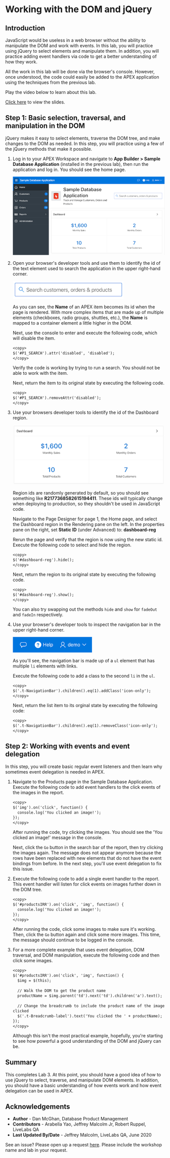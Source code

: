 # Working with the DOM and jQuery

## Introduction

JavaScript would be useless in a web browser without the ability to manipulate the DOM and work with events. In this lab, you will practice using jQuery to select elements and manipulate them. In addition, you will practice adding event handlers via code to get a better understanding of how they work.

All the work in this lab will be done via the browser's console. However, once understood, the code could easily be added to the APEX application using the techniques from the previous lab.

Play the video below to learn about this lab.

[](youtube:uK7vCqfXxNs)

 <a href="https://www.slideshare.net/DanielMcGhan/module-3-working-with-the-dom-and-jquery" target="\_blank">Click here</a> to view the slides.

## **Step 1:** Basic selection, traversal, and manipulation in the DOM

jQuery makes it easy to select elements, traverse the DOM tree, and make changes to the DOM as needed. In this step, you will practice using a few of the jQuery methods that make it possible.

1.  Log in to your APEX Workspace and navigate to **App Builder > Sample Database Application** (installed in the previous lab), then run the application and log in. You should see the home page.

    ![](images/sample-database-app-home.png " ")

2.  Open your browser's developer tools and use them to identify the id of the text element used to search the application in the upper right-hand corner.

    ![](images/search-item.png)

    As you can see, the **Name** of an APEX item becomes its id when the page is rendered. With more complex items that are made up of multiple elements (checkboxes, radio groups, shuttles, etc.), the **Name** is mapped to a container element a little higher in the DOM.

    Next, use the console to enter and execute the following code, which will disable the item.

    ```
    <copy>
    $('#P1_SEARCH').attr('disabled', 'disabled');
    </copy>
    ```

    Verify the code is working by trying to run a search. You should not be able to work with the item.

    Next, return the item to its original state by executing the following code.

    ```
    <copy>
    $('#P1_SEARCH').removeAttr('disabled');
    </copy>
    ```

3.  Use your browsers developer tools to identify the id of the Dashboard region.

    ![](images/dashboard-region.png)

    Region ids are randomly generated by default, so you should see something like **R2177368582615194411**. These ids will typically change when deploying to production, so they shouldn't be used in JavaScript code.

    Navigate to the Page Designer for page 1, the Home page, and select the Dashboard region in the Rendering pane on the left. In the properties pane on the right, set **Static ID** (under Advanced) to: **dashboard-reg**

    Rerun the page and verify that the region is now using the new static id. Execute the following code to select and hide the region.

    ```
    <copy>
    $('#dashboard-reg').hide();
    </copy>
    ```

    Next, return the region to its original state by executing the following code.

    ```
    <copy>
    $('#dashboard-reg').show();
    </copy>
    ```

    You can also try swapping out the methods `hide` and `show` for `fadeOut` and `fadeIn` respectively.

4.  Use your browser's developer tools to inspect the navigation bar in the upper right-hand corner.

    ![](images/navigation-bar.png)

    As you'll see, the navigation bar is made up of a `ul` element that has multiple `li` elements with links.

    Execute the following code to add a class to the second `li` in the `ul`.

    ```
    <copy>
    $('.t-NavigationBar').children().eq(1).addClass('icon-only');
    </copy>
    ```

    Next, return the list item to its orginal state by executing the following code:

    ```
    <copy>
    $('.t-NavigationBar').children().eq(1).removeClass('icon-only');
    </copy>
    ```

## **Step 2:** Working with events and event delegation

In this step, you will create basic regular event listeners and then learn why sometimes event delegation is needed in APEX.

1.  Navigate to the Products page in the Sample Database Application. Execute the following code to add event handlers to the click events of the images in the report.

    ```
    <copy>
    $('img').on('click', function() {
      console.log('You clicked an image!');
    });
    </copy>
    ```

    After running the code, try clicking the images. You should see the 'You clicked an image!' message in the console.

    Next, click the `Go` button in the search bar of the report, then try clicking the images again. The message does not appear anymore because the rows have been replaced with new elements that do not have the event bindings from before. In the next step, you'll use event delegation to fix this issue.

2.  Execute the following code to add a single event handler to the report. This event handler will listen for click events on images further down in the DOM tree.

    ```
    <copy>
    $('#productsIRR').on('click', 'img', function() {
      console.log('You clicked an image!');
    });
    </copy>
    ```

    After running the code, click some images to make sure it's working. Then, click the `Go` button again and click some more images. This time, the message should continue to be logged in the console.

3.  For a more complete example that uses event delegation, DOM traversal, and DOM manipulation, execute the following code and then click some images.

    ```
    <copy>
    $('#productsIRR').on('click', 'img', function() {
      $img = $(this);

      // Walk the DOM to get the product name
      productName = $img.parent('td').next('td').children('a').text();

      // Change the breadcrumb to include the product name of the image clicked
      $('.t-Breadcrumb-label').text('You clicked the ' + productName);
    });
    </copy>
    ```

    Although this isn't the most practical example, hopefully, you're starting to see how powerful a good understanding of the DOM and jQuery can be.

## **Summary**

This completes Lab 3. At this point, you should have a good idea of how to use jQuery to select, traverse, and manipulate DOM elements. In addition, you should have a basic understanding of how events work and how event delegation can be used in APEX.

## **Acknowledgements**
 - **Author** -  Dan McGhan, Database Product Management
 - **Contributors** - Arabella Yao, Jeffrey Malcolm Jr, Robert Ruppel, LiveLabs QA
 - **Last Updated By/Date** - Jeffrey Malcolm, LiveLabs QA, June 2020

See an issue?  Please open up a request [here](https://github.com/oracle/learning-library/issues).   Please include the workshop name and lab in your request.

